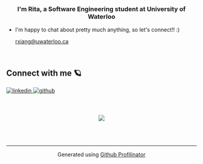 ### <div align="center">I'm Rita, a Software Engineering student at University of Waterloo</div>  

- I'm happy to chat about pretty much anything, so let's connect!! :)

    rxiang@uwaterloo.ca  
  

<br/>  


## Connect with me  🪐
<div align="left">
<a href="https://linkedin.com/in/https://www.linkedin.com/in/rita-xiang-b72887290/" target="_blank">
<img src=https://img.shields.io/badge/linkedin-%231E77B5.svg?&style=for-the-badge&logo=linkedin&logoColor=white alt=linkedin style="margin-bottom: 5px;" />
</a>
<a href="https://github.com/ritaxiang" target="_blank">
<img src=https://img.shields.io/badge/github-%2324292e.svg?&style=for-the-badge&logo=github&logoColor=white alt=github style="margin-bottom: 5px;" />
</a>
</div>  
  

<br/>  

  

<br/>  

  

<br/>  

<div align="center"><img src="https://spotify-github-profile.vercel.app/api/view?uid=zng2nxrefbj01bxmajsko8njy&cover_image=false&theme=default&show_offline=false&background_color=000000&interchange=false&bar_color=d5c5e2&bar_color_cover=false" /></div>  

<br/>  

  

<br/>  


<br />

----
<div align="center">Generated using <a href="https://profilinator.rishav.dev/" target="_blank">Github Profilinator</a></div>
